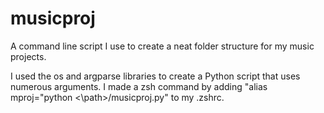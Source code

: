 # musicproj

A command line script I use to create a neat folder structure for my music projects.

I used the os and argparse libraries to create a Python script that uses numerous arguments.
I made a zsh command by adding "alias mproj="python <\path>/musicproj.py" to my .zshrc.
